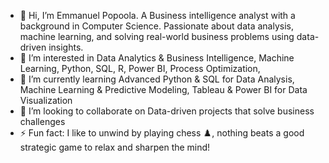 - 👋 Hi, I’m Emmanuel Popoola. 
  A Business intelligence analyst with a background in Computer Science.
  Passionate about data analysis, machine learning, and solving real-world business problems using data-driven insights.
- 👀 I’m interested in Data Analytics & Business Intelligence, Machine Learning, Python, SQL, R, Power BI, Process Optimization,
- 🌱 I’m currently learning Advanced Python & SQL for Data Analysis, Machine Learning & Predictive Modeling, Tableau & Power BI for Data Visualization
- 💞️ I’m looking to collaborate on Data-driven projects that solve business challenges
- ⚡ Fun fact: I like to unwind by playing chess ♟️, nothing beats a good strategic game to relax and sharpen the mind!
